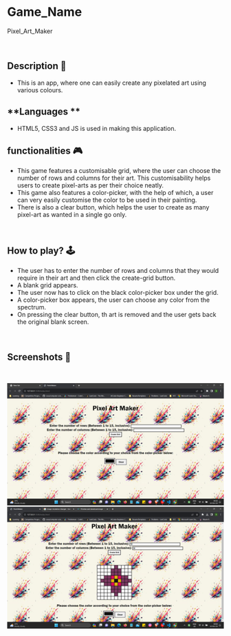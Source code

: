 # **Game_Name** 

Pixel_Art_Maker

<br>

## **Description 📃**

- This is an app, where one can easily create any pixelated art using various colours.

## **Languages **

- HTML5, CSS3 and JS is used in making this application.


## **functionalities 🎮**

- This game features a customisable grid, where the user can choose the number of rows and columns for their art. This customisability helps users to create pixel-arts as per their choice neatly.
- This game also features a color-picker, with the help of which, a user can very easily customise the color to be used in their painting.
- There is also a clear button, which helps the user to create as many pixel-art as wanted in a single go only.
<br>

## **How to play? 🕹️**

- The user has to enter the number of rows and columns that they would require in their art and then click the create-grid button.
- A blank grid appears.
- The user now has to click on the black color-picker box under the grid.
- A color-picker box appears, the user can choose any color from the spectrum.
- On pressing the clear button, th art is removed and the user gets back the original blank screen.

<br>

## **Screenshots 📸**

<br>

![image](Screenshot_initial.png)
![image](Screenshot_final.png)

<br>